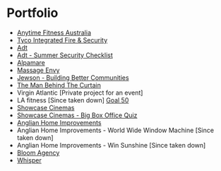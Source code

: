 Portfolio
=========

* [Anytime Fitness Australia](https://www.anytimefitness.com.au/)
* [Tyco Integrated Fire & Security](https://www.tycoifs.co.uk/)
* [Adt](https://www.adt.co.uk)
* [Adt - Summer Security Checklist](https://www.adt.co.uk/home-security/summer-security-checklist)
* [Alpamare](http://www.alpamare.co.uk/)
* [Massage Envy](https://www.massageenvy.com.au/)
* [Jewson - Building Better Communities](https://www.buildingbettercommunities.co.uk/)
* [The Man Behind The Curtain](http://www.themanbehindthecurtain.co.uk/)
* Virgin Atlantic [Private project for an event]
* LA fitness [Since taken down] [Goal 50](http://www.goal50game.com/)
* [Showcase Cinemas](http://www.showcasecinemas.co.uk/)
* [Showcase Cinemas - Big Box Office Quiz](http://www.showcasecinemas.co.uk/big-box-office-quiz)
* [Anglian Home Improvements](http://www.anglianhome.co.uk/)
* Anglian Home Improvements - World Wide Window Machine [Since taken down]
* Anglian Home Improvements - Win Sunshine [Since taken down]
* [Bloom Agency](http://www.bloomagency.co.uk)
* [Whisper](http://www.bloomagency.co.uk/whisper)